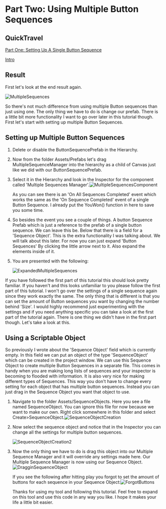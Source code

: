 # Part Two: Using Multiple Button Sequences

## QuickTravel

[Part One: Setting Up A Single Button Sequence](PartOne.md)

[Intro](README.md)

## Result

First let's look at the end result again.

![MultipleSequences](/TutorialAssets/MultipleSequences.gif)

So there's not much difference from using multiple Button sequences than just using one. The only thing we have to do is change our prefab.  There is a little bit more functionality I want to go over later in this tutorial though. First let's start with setting up multiple Button Sequences.

## Setting up Multiple Button Sequences

1. Delete or disable the ButtonSequencePrefab in the Hierarchy.

2. Now from the folder Assets/Prefabs let's drag MultipleSequenceManager into the hierarchy as a child of Canvas just like we did with our ButtonSequencePrefab.

3. Select it in the Hierarchy and look in the Inspector for the component called 'Multiple Sequences Manager'.![MultipleSequencesComponent](/TutorialAssets/MultipleSequencesComponent.PNG)

   As you can see there is an 'On All Sequences Completed' event which works the same as the 'On Sequence Completed' event of a single Button Sequence. I already put the YouWon() function in here to save you some time. 

4. So besides the event you see a couple of things. A button Sequence Prefab which is just a reference to the prefab of a single button sequence. We can leave this be. Below that there is a field for a 'Sequence Object'. This is the extra functionality I was talking about. We will talk about this later. For now you can just expand 'Button Sequences' By clicking the little arrow next to it. Also expand the elements inside of it.

5. You are presented with the following:

   ![ExpandedMultipleSequences](/TutorialAssets/ExpandedMultipleSequences.PNG)

If you have followed the first part of this tutorial this should look pretty familiar. If you haven't and this looks unfamiliar to you please follow the first part of this tutorial. I won't go over the settings of a single sequence again since they work exactly the same. The only thing that is different is that you can set the amount of Button sequences you want by changing the number behind 'Size'. I would highly recommend just experimenting with the settings and if you need anything specific you can take a look at the first part of the tutorial again. There is one thing we didn't have in the first part though. Let's take a look at this.

## Using a Scriptable Object 

So previously I wrote about the 'Sequence Object' field which is currently empty. In this field we can put an object of the type 'SequenceObject' which can be created in the project window. We can use this Sequence Object to create multiple Button Sequences in a separate file. This comes in handy when you are making long lists of sequences and your inspector is becoming to flooded with information. It is also very nice for making different types of Sequences. This way you don't have to change every setting for each object that has multiple button sequences. Instead you can just drag in the Sequence Object you want that object to use. 

1. Navigate to the folder Assets/SequenceObjects. Here you see a file named SequenceObject. You can ignore this file for now because we want to make our own. Right click somewhere in this folder and select Create>SequenceObject.![SequenceObjectCreation](/TutorialAssets/SequenceObjectCreation.gif)
2. Now select the sequence object and notice that in the Inspector you can change all the settings for multiple button sequences.

   ![SequenceObjectCreation2](/TutorialAssets/SequenceObjectCreation2.gif)

3. Now the only thing we have to do is drag this object into our Multiple Sequence Manager and it will override any settings made here. Our Multiple Sequence Manager is now using our Sequence Object.![DragginSequenceObject](/TutorialAssets/DragginSequenceObject.gif)

   If you see the following after hitting play you forgot to set the amount of buttons for each sequence in your Sequence Object:![ForgotButtons](/TutorialAssets/ForgotButtons.PNG)

   Thanks for using my tool and following this tutorial. Feel free to expand on this tool and use this code in any way you like. I hope it makes your life a little bit easier.

   

   





